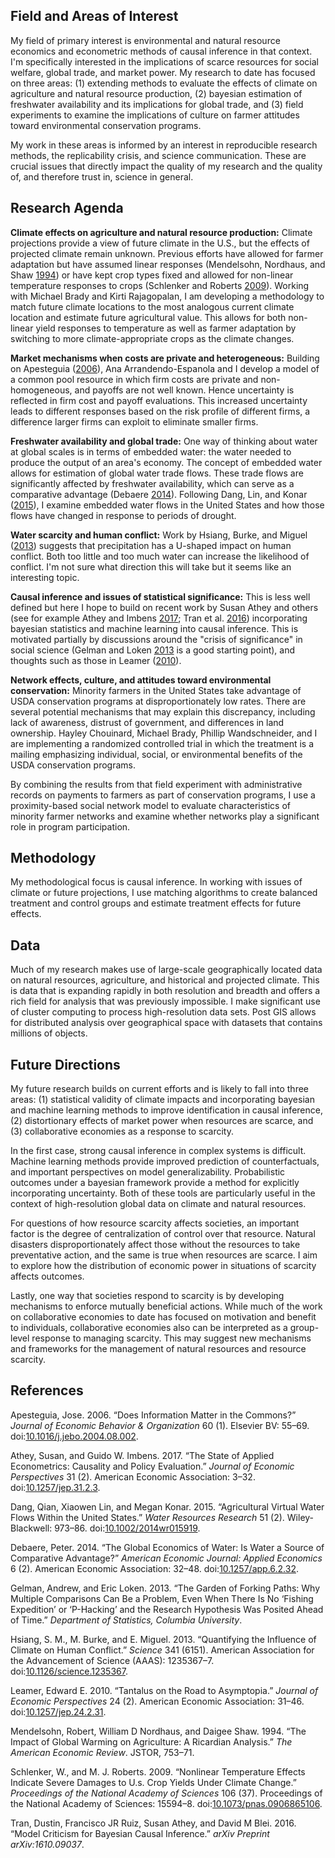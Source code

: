 Field and Areas of Interest
---------------------------

My field of primary interest is environmental and natural resource
economics and econometric methods of causal inference in that context.
I'm specifically interested in the implications of scarce resources for
social welfare, global trade, and market power. My research to date has
focused on three areas: (1) extending methods to evaluate the effects of
climate on agriculture and natural resource production, (2) bayesian
estimation of freshwater availability and its implications for global
trade, and (3) field experiments to examine the implications of culture
on farmer attitudes toward environmental conservation programs.

My work in these areas is informed by an interest in reproducible
research methods, the replicability crisis, and science communication.
These are crucial issues that directly impact the quality of my research
and the quality of, and therefore trust in, science in general.

Research Agenda
---------------

**Climate effects on agriculture and natural resource production:**
Climate projections provide a view of future climate in the U.S., but
the effects of projected climate remain unknown. Previous efforts have
allowed for farmer adaptation but have assumed linear responses
(Mendelsohn, Nordhaus, and Shaw [1994](#ref-MendelsohnNordhausShaw1994))
or have kept crop types fixed and allowed for non-linear temperature
responses to crops (Schlenker and Roberts
[2009](#ref-SchlenkerRoberts2009)). Working with Michael Brady and Kirti
Rajagopalan, I am developing a methodology to match future climate
locations to the most analogous current climate location and estimate
future agricultural value. This allows for both non-linear yield
responses to temperature as well as farmer adaptation by switching to
more climate-appropriate crops as the climate changes.

**Market mechanisms when costs are private and heterogeneous:** Building
on Apesteguia ([2006](#ref-Apesteguia2006)), Ana Arrandendo-Espanola and
I develop a model of a common pool resource in which firm costs are
private and non-homogeneous, and payoffs are not well known. Hence
uncertainty is reflected in firm cost and payoff evaluations. This
increased uncertainty leads to different responses based on the risk
profile of different firms, a difference larger firms can exploit to
eliminate smaller firms.

**Freshwater availability and global trade:** One way of thinking about
water at global scales is in terms of embedded water: the water needed
to produce the output of an area's economy. The concept of embedded
water allows for estimation of global water trade flows. These trade
flows are significantly affected by freshwater availability, which can
serve as a comparative advantage (Debaere [2014](#ref-Debaere2014)).
Following Dang, Lin, and Konar ([2015](#ref-DangLinKonar2015)), I
examine embedded water flows in the United States and how those flows
have changed in response to periods of drought.

**Water scarcity and human conflict:** Work by Hsiang, Burke, and Miguel
([2013](#ref-HsiangBurkeMiguel2013)) suggests that precipitation has a
U-shaped impact on human conflict. Both too little and too much water
can increase the likelihood of conflict. I'm not sure what direction
this will take but it seems like an interesting topic.

**Causal inference and issues of statistical significance:** This is
less well defined but here I hope to build on recent work by Susan Athey
and others (see for example Athey and Imbens
[2017](#ref-AtheyImbens2017); Tran et al. [2016](#ref-TranETAL2016))
incorporating bayesian statistics and machine learning into causal
inference. This is motivated partially by discussions around the "crisis
of significance" in social science (Gelman and Loken
[2013](#ref-GelmanLoken2013) is a good starting point), and thoughts
such as those in Leamer ([2010](#ref-Leamer2010)).

**Network effects, culture, and attitudes toward environmental
conservation:** Minority farmers in the United States take advantage of
USDA conservation programs at disproportionately low rates. There are
several potential mechanisms that may explain this discrepancy,
including lack of awareness, distrust of government, and differences in
land ownership. Hayley Chouinard, Michael Brady, Phillip Wandschneider,
and I are implementing a randomized controlled trial in which the
treatment is a mailing emphasizing individual, social, or environmental
benefits of the USDA conservation programs.

By combining the results from that field experiment with administrative
records on payments to farmers as part of conservation programs, I use a
proximity-based social network model to evaluate characteristics of
minority farmer networks and examine whether networks play a significant
role in program participation.

Methodology
-----------

My methodological focus is causal inference. In working with issues of
climate or future projections, I use matching algorithms to create
balanced treatment and control groups and estimate treatment effects for
future effects.

Data
----

Much of my research makes use of large-scale geographically located data
on natural resources, agriculture, and historical and projected climate.
This is data that is expanding rapidly in both resolution and breadth
and offers a rich field for analysis that was previously impossible. I
make significant use of cluster computing to process high-resolution
data sets. Post GIS allows for distributed analysis over geographical
space with datasets that contains millions of objects.

Future Directions
-----------------

My future research builds on current efforts and is likely to fall into
three areas: (1) statistical validity of climate impacts and
incorporating bayesian and machine learning methods to improve
identification in causal inference, (2) distortionary effects of market
power when resources are scarce, and (3) collaborative economies as a
response to scarcity.

In the first case, strong causal inference in complex systems is
difficult. Machine learning methods provide improved prediction of
counterfactuals, and important perspectives on model generalizability.
Probabilistic outcomes under a bayesian framework provide a method for
explicitly incorporating uncertainty. Both of these tools are
particularly useful in the context of high-resolution global data on
climate and natural resources.

For questions of how resource scarcity affects societies, an important
factor is the degree of centralization of control over that resource.
Natural disasters disproportionately affect those without the resources
to take preventative action, and the same is true when resources are
scarce. I aim to explore how the distribution of economic power in
situations of scarcity affects outcomes.

Lastly, one way that societies respond to scarcity is by developing
mechanisms to enforce mutually beneficial actions. While much of the
work on collaborative economies to date has focused on motivation and
benefit to individuals, collaborative economies also can be interpreted
as a group-level response to managing scarcity. This may suggest new
mechanisms and frameworks for the management of natural resources and
resource scarcity.

References
----------

Apesteguia, Jose. 2006. “Does Information Matter in the Commons?”
*Journal of Economic Behavior & Organization* 60 (1). Elsevier BV:
55–69.
doi:[10.1016/j.jebo.2004.08.002](https://doi.org/10.1016/j.jebo.2004.08.002).

Athey, Susan, and Guido W. Imbens. 2017. “The State of Applied
Econometrics: Causality and Policy Evaluation.” *Journal of Economic
Perspectives* 31 (2). American Economic Association: 3–32.
doi:[10.1257/jep.31.2.3](https://doi.org/10.1257/jep.31.2.3).

Dang, Qian, Xiaowen Lin, and Megan Konar. 2015. “Agricultural Virtual
Water Flows Within the United States.” *Water Resources Research* 51
(2). Wiley-Blackwell: 973–86.
doi:[10.1002/2014wr015919](https://doi.org/10.1002/2014wr015919).

Debaere, Peter. 2014. “The Global Economics of Water: Is Water a Source
of Comparative Advantage?” *American Economic Journal: Applied
Economics* 6 (2). American Economic Association: 32–48.
doi:[10.1257/app.6.2.32](https://doi.org/10.1257/app.6.2.32).

Gelman, Andrew, and Eric Loken. 2013. “The Garden of Forking Paths: Why
Multiple Comparisons Can Be a Problem, Even When There Is No ‘Fishing
Expedition’ or ‘P-Hacking’ and the Research Hypothesis Was Posited Ahead
of Time.” *Department of Statistics, Columbia University*.

Hsiang, S. M., M. Burke, and E. Miguel. 2013. “Quantifying the Influence
of Climate on Human Conflict.” *Science* 341 (6151). American
Association for the Advancement of Science (AAAS): 1235367–7.
doi:[10.1126/science.1235367](https://doi.org/10.1126/science.1235367).

Leamer, Edward E. 2010. “Tantalus on the Road to Asymptopia.” *Journal
of Economic Perspectives* 24 (2). American Economic Association: 31–46.
doi:[10.1257/jep.24.2.31](https://doi.org/10.1257/jep.24.2.31).

Mendelsohn, Robert, William D Nordhaus, and Daigee Shaw. 1994. “The
Impact of Global Warming on Agriculture: A Ricardian Analysis.” *The
American Economic Review*. JSTOR, 753–71.

Schlenker, W., and M. J. Roberts. 2009. “Nonlinear Temperature Effects
Indicate Severe Damages to U.s. Crop Yields Under Climate Change.”
*Proceedings of the National Academy of Sciences* 106 (37). Proceedings
of the National Academy of Sciences: 15594–8.
doi:[10.1073/pnas.0906865106](https://doi.org/10.1073/pnas.0906865106).

Tran, Dustin, Francisco JR Ruiz, Susan Athey, and David M Blei. 2016.
“Model Criticism for Bayesian Causal Inference.” *arXiv Preprint
arXiv:1610.09037*.
